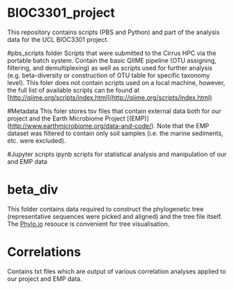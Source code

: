 # BIOC3301_project
This repository contains scripts (PBS and Python) and part of the analysis data for the UCL BIOC3301 project.

#pbs_scripts folder
Scripts that were submitted to the Cirrus HPC via the portable batch system. Contain the basic QIIME pipeline (OTU assigning, 
filtering, and demultiplexing) as well as scripts used for further analysis (e.g. beta-diversity or construction of OTU table for specific
taxonomy level). This foler does not contain scripts used on a local machine, however, the full list of available scripts can be found at [http://qiime.org/scripts/index.html](http://qiime.org/scripts/index.html) 

#Metadata 
This foler stores tsv files that contain external data both for our project and the Earth Microbiome Project [(EMP)] (http://www.earthmicrobiome.org/data-and-code/). 
Note that the EMP dataset was filtered to contain only soil samples (i.e. the marine sediments, etc. were excluded).

#Jupyter scripts 
ipynb scripts for statistical analysis and manipulation of our and EMP data

# beta_div
This folder contains data required to construct the phylogenetic tree (representative sequences were picked and aligned) and
the tree file itself. The [Phylo.io](http://phylo.io/) resouce is convenient for tree visualisation. 

# Correlations 
Contains txt files which are output of various correlation analyses applied to our project and EMP data.
